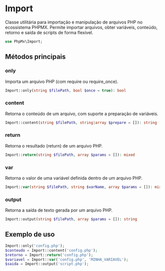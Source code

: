 # Import

Classe utilitária para importação e manipulação de arquivos PHP no ecossistema PHPMX. Permite importar arquivos, obter variáveis, conteúdo, retorno e saída de scripts de forma flexível.

```php
use PhpMx\Import;
```

## Métodos principais

### only

Importa um arquivo PHP (com require ou require_once).

```php
Import::only(string $filePath, bool $once = true): bool
```

### content

Retorna o conteúdo de um arquivo, com suporte a preparação de variáveis.

```php
Import::content(string $filePath, string|array $prepare = []): string
```

### return

Retorna o resultado (return) de um arquivo PHP.

```php
Import::return(string $filePath, array $params = []): mixed
```

### var

Retorna o valor de uma variável definida dentro de um arquivo PHP.

```php
Import::var(string $filePath, string $varName, array $params = []): mixed
```

### output

Retorna a saída de texto gerada por um arquivo PHP.

```php
Import::output(string $filePath, array $params = []): string
```

## Exemplo de uso

```php
Import::only('config.php');
$conteudo = Import::content('config.php');
$retorno = Import::return('config.php');
$variavel = Import::var('config.php', 'MINHA_VARIAVEL');
$saida = Import::output('script.php');
```
